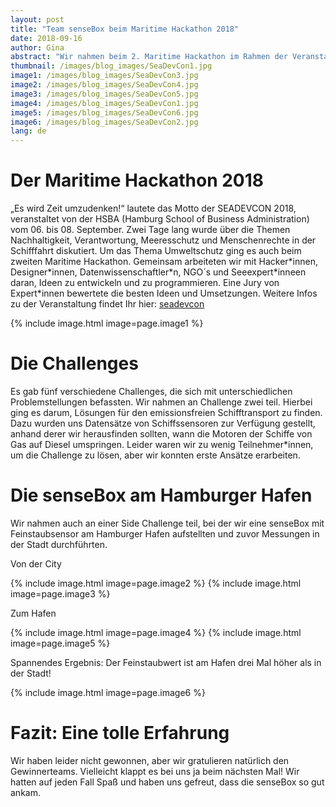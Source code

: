```yaml
---
layout: post
title: "Team senseBox beim Maritime Hackathon 2018"
date: 2018-09-16
author: Gina
abstract: "Wir nahmen beim 2. Maritime Hackathon im Rahmen der Veranstaltung SEADEVCON in Hamburg teil. Dort hatten wir 22 Stunden Zeit, um einen Prototyp zur Veränderung der Industrie zu entwickeln. "
thumbnail: /images/blog_images/SeaDevCon1.jpg
image1: /images/blog_images/SeaDevCon3.jpg
image2: /images/blog_images/SeaDevCon4.jpg
image3: /images/blog_images/SeaDevCon5.jpg
image4: /images/blog_images/SeaDevCon1.jpg
image5: /images/blog_images/SeaDevCon6.jpg
image6: /images/blog_images/SeaDevCon2.jpg
lang: de
---
```


Der Maritime Hackathon 2018
============
„Es wird Zeit umzudenken!“ lautete das Motto der SEADEVCON 2018, veranstaltet von der HSBA (Hamburg School of Business Administration) vom 06. bis 08. September. Zwei Tage lang wurde über die Themen Nachhaltigkeit, Verantwortung, Meeresschutz und Menschenrechte in der Schifffahrt diskutiert. Um das Thema Umweltschutz ging es auch beim zweiten Maritime Hackathon. Gemeinsam arbeiteten wir mit Hacker\*innen, Designer\*innen, Datenwissenschaftler\*n, NGO´s und Seeexpert\*inneen daran, Ideen zu entwickeln und zu programmieren. Eine Jury von Expert*innen bewertete die besten Ideen und Umsetzungen. Weitere Infos zu der Veranstaltung findet Ihr hier: [seadevcon](http://seadevcon.com/maritime-hackathon/)

{% include image.html image=page.image1 %}

Die Challenges
============
Es gab fünf verschiedene Challenges, die sich mit unterschiedlichen Problemstellungen befassten. Wir nahmen an Challenge zwei teil. Hierbei ging es darum, Lösungen für den emissionsfreien Schifftransport zu finden. Dazu wurden uns Datensätze von Schiffssensoren zur Verfügung gestellt, anhand derer wir herausfinden sollten, wann die Motoren der Schiffe von Gas auf Diesel umspringen. Leider waren wir zu wenig Teilnehmer\*innen, um die Challenge zu lösen, aber wir konnten erste Ansätze erarbeiten.

Die senseBox am Hamburger Hafen
============
Wir nahmen auch an einer Side Challenge teil, bei der wir eine senseBox mit Feinstaubsensor am Hamburger Hafen aufstellten und zuvor Messungen in der Stadt durchführten. 

Von der City
 
{% include image.html image=page.image2 %}
{% include image.html image=page.image3 %}

Zum Hafen

{% include image.html image=page.image4 %}
{% include image.html image=page.image5 %}

Spannendes Ergebnis: Der Feinstaubwert ist am Hafen drei Mal höher als in der Stadt! 

{% include image.html image=page.image6 %}

Fazit: Eine tolle Erfahrung
============
Wir haben leider nicht gewonnen, aber wir gratulieren natürlich den Gewinnerteams. Vielleicht klappt es bei uns ja beim nächsten Mal! Wir hatten auf jeden Fall Spaß und haben uns gefreut, dass die senseBox so gut ankam.
